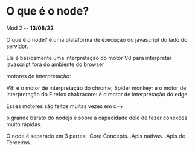 # O que é o node?

Mod 2 -- **13/08/22**

O que é o node? é uma plataforma de execução do javascript
do lado do servidor.

Ele é basicamente uma interpretação do motor V8 para interpretar javascript fora do ambiente do browser

motores de interpretação:

V8: é o motor de interpretação do chrome;
Spider monkey: é o motor de interpretação do Firefox
chakracore: é o motor de interpretação do edge.

Esses motores são feitos muitas vezes em c++.

o grande barato do nodejs é sobre a capacidade dele
de fazer conexões muito rápidas.

O node é separado em 3 partes:
.Core Concepts.
.Apis nativas.
.Apis de Terceiros.
